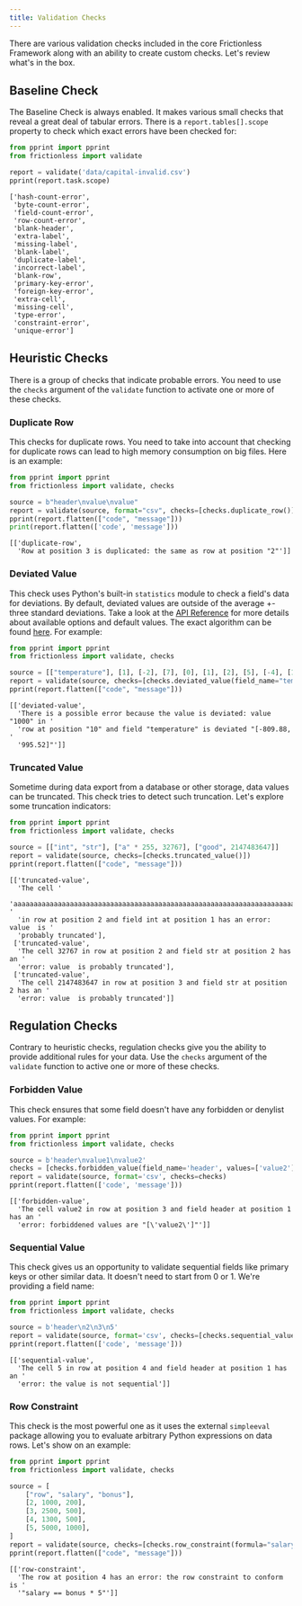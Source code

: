```yaml
---
title: Validation Checks
---
```


There are various validation checks included in the core Frictionless Framework along with an ability to create custom checks. Let's review what's in the box.

## Baseline Check

The Baseline Check is always enabled. It makes various small checks that reveal a great deal of tabular errors. There is a `report.tables[].scope` property to check which exact errors have been checked for:

```python title="Python"
from pprint import pprint
from frictionless import validate

report = validate('data/capital-invalid.csv')
pprint(report.task.scope)
```
```
['hash-count-error',
 'byte-count-error',
 'field-count-error',
 'row-count-error',
 'blank-header',
 'extra-label',
 'missing-label',
 'blank-label',
 'duplicate-label',
 'incorrect-label',
 'blank-row',
 'primary-key-error',
 'foreign-key-error',
 'extra-cell',
 'missing-cell',
 'type-error',
 'constraint-error',
 'unique-error']
```

## Heuristic Checks

There is a group of checks that indicate probable errors. You need to use the `checks` argument of the `validate` function to activate one or more of these checks.

### Duplicate Row

This checks for duplicate rows. You need to take into account that checking for duplicate rows can lead to high memory consumption on big files. Here is an example:

```python title="Python"
from pprint import pprint
from frictionless import validate, checks

source = b"header\nvalue\nvalue"
report = validate(source, format="csv", checks=[checks.duplicate_row()])
pprint(report.flatten(["code", "message"]))
print(report.flatten(['code', 'message']))
```
```
[['duplicate-row',
  'Row at position 3 is duplicated: the same as row at position "2"']]
```

### Deviated Value

This check uses Python's built-in `statistics` module to check a field's data for deviations. By default, deviated values are outside of the average +- three standard deviations. Take a look at the [API Reference](https://github.com/frictionlessdata/frictionless-py/blob/master/docs/target/api-reference/README.md#deviatedvaluecheck) for more details about available options and default values. The exact algorithm can be found [here](https://github.com/frictionlessdata/frictionless-py/blob/7ae8bae9a9197adbfe443233a6bad8a94e065ece/frictionless/checks/heuristic.py#L94). For example:

```python title="Python"
from pprint import pprint
from frictionless import validate, checks

source = [["temperature"], [1], [-2], [7], [0], [1], [2], [5], [-4], [1000], [8], [3]]
report = validate(source, checks=[checks.deviated_value(field_name="temperature")])
pprint(report.flatten(["code", "message"]))
```
```
[['deviated-value',
  'There is a possible error because the value is deviated: value "1000" in '
  'row at position "10" and field "temperature" is deviated "[-809.88, '
  '995.52]"']]
```

### Truncated Value

Sometime during data export from a database or other storage, data values can be truncated. This check tries to detect such truncation. Let's explore some truncation indicators:

```python title="Python"
from pprint import pprint
from frictionless import validate, checks

source = [["int", "str"], ["a" * 255, 32767], ["good", 2147483647]]
report = validate(source, checks=[checks.truncated_value()])
pprint(report.flatten(["code", "message"]))
```
```
[['truncated-value',
  'The cell '
  'aaaaaaaaaaaaaaaaaaaaaaaaaaaaaaaaaaaaaaaaaaaaaaaaaaaaaaaaaaaaaaaaaaaaaaaaaaaaaaaaaaaaaaaaaaaaaaaaaaaaaaaaaaaaaaaaaaaaaaaaaaaaaaaaaaaaaaaaaaaaaaaaaaaaaaaaaaaaaaaaaaaaaaaaaaaaaaaaaaaaaaaaaaaaaaaaaaaaaaaaaaaaaaaaaaaaaaaaaaaaaaaaaaaaaaaaaaaaaaaaaaaaaaaaaaaaaaa '
  'in row at position 2 and field int at position 1 has an error: value  is '
  'probably truncated'],
 ['truncated-value',
  'The cell 32767 in row at position 2 and field str at position 2 has an '
  'error: value  is probably truncated'],
 ['truncated-value',
  'The cell 2147483647 in row at position 3 and field str at position 2 has an '
  'error: value  is probably truncated']]
```

## Regulation Checks

Contrary to heuristic checks, regulation checks give you the ability to provide additional rules for your data. Use the `checks` argument of the `validate` function to active one or more of these checks.

### Forbidden Value

This check ensures that some field doesn't have any forbidden or denylist values. For example:

```python title="Python"
from pprint import pprint
from frictionless import validate, checks

source = b'header\nvalue1\nvalue2'
checks = [checks.forbidden_value(field_name='header', values=['value2'])]
report = validate(source, format='csv', checks=checks)
pprint(report.flatten(['code', 'message']))
```
```
[['forbidden-value',
  'The cell value2 in row at position 3 and field header at position 1 has an '
  'error: forbiddened values are "[\'value2\']"']]
```

### Sequential Value

This check gives us an opportunity to validate sequential fields like primary keys or other similar data. It doesn't need to start from 0 or 1. We're providing a field name:

```python title="Python"
from pprint import pprint
from frictionless import validate, checks

source = b'header\n2\n3\n5'
report = validate(source, format='csv', checks=[checks.sequential_value(field_name='header')])
pprint(report.flatten(['code', 'message']))
```
```
[['sequential-value',
  'The cell 5 in row at position 4 and field header at position 1 has an '
  'error: the value is not sequential']]
```

### Row Constraint

This check is the most powerful one as it uses the external `simpleeval` package allowing you to evaluate arbitrary Python expressions on data rows. Let's show on an example:

```python title="Python"
from pprint import pprint
from frictionless import validate, checks

source = [
    ["row", "salary", "bonus"],
    [2, 1000, 200],
    [3, 2500, 500],
    [4, 1300, 500],
    [5, 5000, 1000],
]
report = validate(source, checks=[checks.row_constraint(formula="salary == bonus * 5")])
pprint(report.flatten(["code", "message"]))
```
```
[['row-constraint',
  'The row at position 4 has an error: the row constraint to conform is '
  '"salary == bonus * 5"']]
```